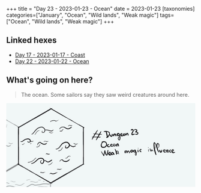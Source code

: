 +++
title = "Day 23 - 2023-01-23 - Ocean"
date = 2023-01-23
[taxonomies]
categories=["January", "Ocean", "Wild lands", "Weak magic"]
tags=["Ocean", "Wild lands", "Weak magic"]
+++

## Linked hexes

- [Day 17 - 2023-01-17 - Coast](../day-17)
- [Day 22 - 2023-01-22 - Ocean](../day-22)


## What's going on here?
> The ocean. Some sailors say they saw weird creatures around here.

![day23](../day23.jpeg)
